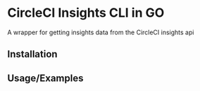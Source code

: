 # CircleCI Insights CLI in GO

A wrapper for getting insights data from the CircleCI insights api


## Installation

## Usage/Examples
